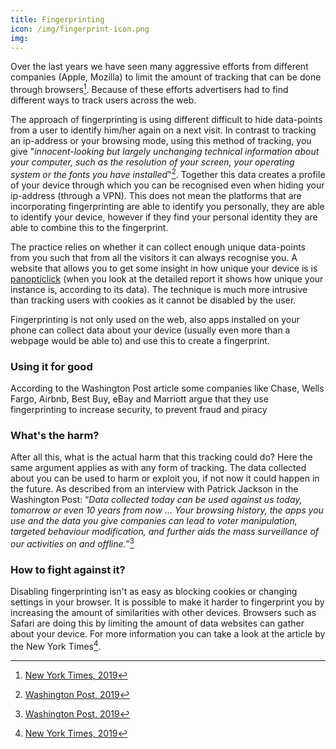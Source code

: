 ```yaml
---
title: Fingerprinting
icon: /img/fingerprint-icon.png
img:
---
```

Over the last years we have seen many aggressive efforts from different companies (Apple, Mozilla) to limit the amount of tracking that can be done through browsers[^nytimes]. 
Because of these efforts advertisers had to find different ways to track users across the web.

The approach of fingerprinting is using different difficult to hide data-points from a user to identify him/her again on a next visit. 
In contrast to tracking an ip-address or your browsing mode, using this method of tracking, you give "*innocent-looking but largely unchanging technical information about your computer, such as the resolution of your screen, your operating system or the fonts you have installed*"[^washington-post]. 
Together this data creates a profile of your device through which you can be recognised even when hiding your ip-address (through a VPN). 
This does not mean the platforms that are incorporating fingerprinting are able to identify you personally, they are able to identify your device, however if they find your personal identity they are able to combine this to the fingerprint.

The practice relies on whether it can collect enough unique data-points from you such that from all the visitors it can always recognise you. 
A website that allows you to get some insight in how unique your device is is [panopticlick](https://panopticlick.eff.org/tracker) (when you look at the detailed report it shows how unique your instance is, according to its data). 
The technique is much more intrusive than tracking users with cookies as it cannot be disabled by the user.

Fingerprinting is not only used on the web, also apps installed on your phone can collect data about your device (usually even more than a webpage would be able to) and use this to create a fingerprint.

### Using it for good

According to the Washington Post article some companies like Chase, Wells Fargo, Airbnb, Best Buy, eBay and Marriott argue that they use fingerprinting to increase security, to prevent fraud and piracy

### What's the harm?

After all this, what is the actual harm that this tracking could do? 
Here the same argument applies as with any form of tracking. 
The data collected about you can be used to harm or exploit you, if not now it could happen in the future. 
As described from an interview with Patrick Jackson in the Washington Post: “*Data collected today can be used against us today, tomorrow or even 10 years from now ... Your browsing history, the apps you use and the data you give companies can lead to voter manipulation, targeted behaviour modification, and further aids the mass surveillance of our activities on and offline.*”[^washington-post]

### How to fight against it?

Disabling fingerprinting isn't as easy as blocking cookies or changing settings in your browser. 
It is possible to make it harder to fingerprint you by increasing the amount of similarities with other devices. 
Browsers such as Safari are doing this by limiting the amount of data websites can gather about your device. 
For more information you can take a look at the article by the New York Times[^nytimes].

[^washington-post]: [Washington Post, 2019](https://www.washingtonpost.com/technology/2019/10/31/think-youre-anonymous-online-third-popular-websites-are-fingerprinting-you/)
[^nytimes]: [New York Times, 2019](https://www.nytimes.com/2019/07/03/technology/personaltech/fingerprinting-track-devices-what-to-do.html)